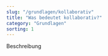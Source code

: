 ```yaml
---
slug: "/grundlagen/kollaborativ"
title: "Was bedeutet kollaborativ?"
category: "Grundlagen"
sorting: 1
---
```


Beschreibung